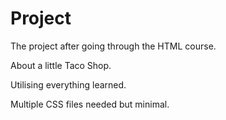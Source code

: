 # Project

The project after going through the HTML course.

About a little Taco Shop.

Utilising everything learned.

Multiple CSS files needed but minimal.


